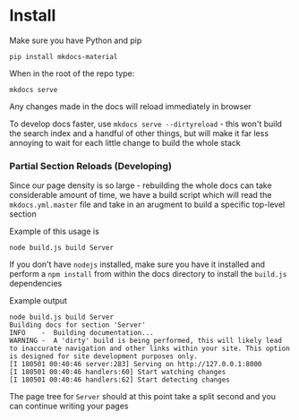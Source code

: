 # Install

Make sure you have Python and pip

```pip install mkdocs-material```

When in the root of the repo type:

```mkdocs serve```

Any changes made in the docs will reload immediately in browser

To develop docs faster, use `mkdocs serve --dirtyreload` - this won't build the search index and a handful of other things, but will make it far less annoying to wait for each little change to build the whole stack

### Partial Section Reloads (Developing)

Since our page density is so large - rebuilding the whole docs can take considerable amount of time, we have a build script which will read the `mkdocs.yml.master` file and take in an arugment to build a specific top-level section

Example of this usage is 

```
node build.js build Server
```

If you don't have `nodejs` installed, make sure you have it installed and perform a `npm install` from within the docs directory to install the `build.js` dependencies

Example output

```
node build.js build Server
Building docs for section 'Server'
INFO    -  Building documentation...
WARNING -  A 'dirty' build is being performed, this will likely lead to inaccurate navigation and other links within your site. This option is designed for site development purposes only.
[I 180501 00:40:46 server:283] Serving on http://127.0.0.1:8000
[I 180501 00:40:46 handlers:60] Start watching changes
[I 180501 00:40:46 handlers:62] Start detecting changes
```

The page tree for `Server` should at this point take a split second and you can continue writing your pages